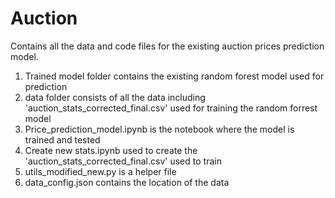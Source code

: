 # Auction

Contains all the data and code files for the existing auction prices prediction model.

1. Trained model folder contains the existing random forest model used for prediction
2. data folder consists of all the data including 'auction_stats_corrected_final.csv' used for training the random forrest model
3. Price_prediction_model.ipynb is the notebook where the model is trained and tested
4. Create new stats.ipynb used to create the 'auction_stats_corrected_final.csv' used to train
5. utils_modified_new.py is a helper file
6. data_config.json contains the location of the data
